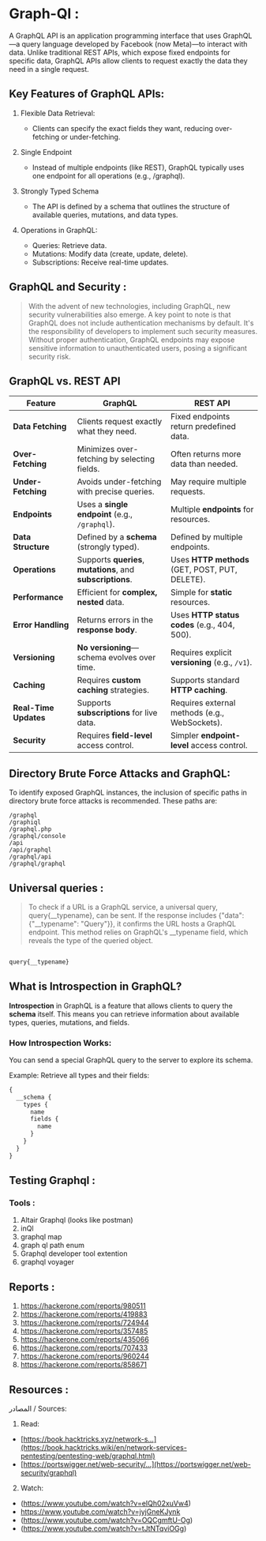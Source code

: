 # Graph-Ql :

A GraphQL API is an application programming interface that uses GraphQL—a query language developed by Facebook (now Meta)—to interact with data. Unlike traditional REST APIs, which expose fixed endpoints for specific data, GraphQL APIs allow clients to request exactly the data they need in a single request.

## Key Features of GraphQL APIs:
  1. Flexible Data Retrieval:
      - Clients can specify the exact fields they want, reducing over-fetching or under-fetching.
     
  2. Single Endpoint
      - Instead of multiple endpoints (like REST), GraphQL typically uses one endpoint for all operations (e.g., /graphql).
     
  4. Strongly Typed Schema
  
      - The API is defined by a schema that outlines the structure of available queries, mutations, and data types.
    
  4. Operations in GraphQL:
  
      - Queries: Retrieve data.
      - Mutations: Modify data (create, update, delete).
      - Subscriptions: Receive real-time updates.
## GraphQL and Security : 
 >  With the advent of new technologies, including GraphQL, new security vulnerabilities also emerge. A key point to note is that GraphQL does not include authentication mechanisms by default. It's the responsibility of developers to       implement such security measures. Without proper authentication, GraphQL endpoints may expose sensitive information to unauthenticated users, posing a significant security risk.

## GraphQL vs. REST API

| Feature                | GraphQL                                 | REST API                               |
|------------------------|-----------------------------------------|----------------------------------------|
| **Data Fetching**       | Clients request exactly what they need.  | Fixed endpoints return predefined data.|
| **Over-Fetching**       | Minimizes over-fetching by selecting fields. | Often returns more data than needed.  |
| **Under-Fetching**      | Avoids under-fetching with precise queries. | May require multiple requests.         |
| **Endpoints**           | Uses a **single endpoint** (e.g., `/graphql`). | Multiple **endpoints** for resources. |
| **Data Structure**      | Defined by a **schema** (strongly typed). | Defined by multiple endpoints.         |
| **Operations**          | Supports **queries**, **mutations**, and **subscriptions**. | Uses **HTTP methods** (GET, POST, PUT, DELETE). |
| **Performance**         | Efficient for **complex, nested** data.  | Simple for **static** resources.       |
| **Error Handling**      | Returns errors in the **response body**.  | Uses **HTTP status codes** (e.g., 404, 500). |
| **Versioning**          | **No versioning**—schema evolves over time. | Requires explicit **versioning** (e.g., `/v1`). |
| **Caching**             | Requires **custom caching** strategies.   | Supports standard **HTTP caching**.    |
| **Real-Time Updates**   | Supports **subscriptions** for live data. | Requires external methods (e.g., WebSockets). |
| **Security**            | Requires **field-level** access control.  | Simpler **endpoint-level** access control. |

## Directory Brute Force Attacks and GraphQL: 
To identify exposed GraphQL instances, the inclusion of specific paths in directory brute force attacks is recommended. These paths are:

```
/graphql
/graphiql
/graphql.php
/graphql/console
/api
/api/graphql
/graphql/api
/graphql/graphql
```
## Universal queries :
> To check if a URL is a GraphQL service, a universal query, query{__typename}, can be sent. If the response includes {"data": {"__typename": "Query"}}, it confirms the URL hosts a GraphQL endpoint. This method relies on GraphQL's __typename field, which reveals the type of the queried object.

```javascript

query{__typename}
```
##  What is Introspection in GraphQL?

**Introspection** in GraphQL is a feature that allows clients to query the **schema** itself. This means you can retrieve information about available types, queries, mutations, and fields.

###  How Introspection Works:
You can send a special GraphQL query to the server to explore its schema.

Example: Retrieve all types and their fields:

```graphql
{
  __schema {
    types {
      name
      fields {
        name
      }
    }
  }
}
```
## Testing Graphql :
### Tools :
  1. Altair Graphql (looks like postman)
  2. inQl
  3. graphql map
  4. graph ql path enum
  5. Graphql developer tool extention
  6. graphql voyager
## Reports :
  1. https://hackerone.com/reports/980511
  2. https://hackerone.com/reports/419883
  3. https://hackerone.com/reports/724944
  4. https://hackerone.com/reports/357485
  5. https://hackerone.com/reports/435066
  6. https://hackerone.com/reports/707433
  7. https://hackerone.com/reports/960244
  8. https://hackerone.com/reports/858671

## Resources :
المصادر / Sources:
1. Read:
  - [https://book.hacktricks.xyz/network-s...](https://book.hacktricks.wiki/en/network-services-pentesting/pentesting-web/graphql.html)
  - [https://portswigger.net/web-security/...](https://portswigger.net/web-security/graphql)
2. Watch:
  - (https://www.youtube.com/watch?v=eIQh02xuVw4)
  - https://www.youtube.com/watch?v=jyjGneKJynk
  - (https://www.youtube.com/watch?v=OQCgmftU-Og)
  - (https://www.youtube.com/watch?v=tJtNTqviOGg)


    


  

